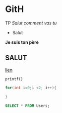 # GitH
TP
*Salut comment vas tu*

  - Salut

**Je suis ton père**

## SALUT

[lien](https://www.virustotal.com/gui/url/3138f94dd596b43a3a0099b9803d64c3ce311d888dc4e1b6d0c8e5dcb606cc71)

`printf()`

```C++
for(int i=0;i <2; i++){

}
```

```SQL
SELECT * FROM Users;
